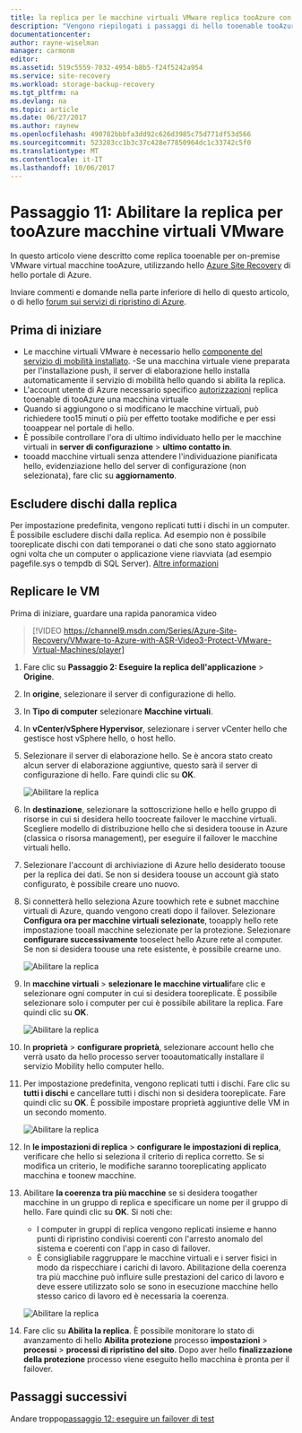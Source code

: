 ```yaml
---
title: la replica per le macchine virtuali VMware replica tooAzure con Azure Site Recovery aaaEnable | Documenti Microsoft
description: "Vengono riepilogati i passaggi di hello tooenable tooAzure di replica è necessario per le macchine virtuali VMware tramite il servizio di Azure Site Recovery hello"
documentationcenter: 
author: rayne-wiselman
manager: carmonm
editor: 
ms.assetid: 519c5559-7032-4954-b8b5-f24f5242a954
ms.service: site-recovery
ms.workload: storage-backup-recovery
ms.tgt_pltfrm: na
ms.devlang: na
ms.topic: article
ms.date: 06/27/2017
ms.author: raynew
ms.openlocfilehash: 490782bbbfa3dd92c626d3985c75d771df53d566
ms.sourcegitcommit: 523283cc1b3c37c428e77850964dc1c33742c5f0
ms.translationtype: MT
ms.contentlocale: it-IT
ms.lasthandoff: 10/06/2017
---
```

# <a name="step-11-enable-replication-for-vmware-virtual-machines-tooazure"></a>Passaggio 11: Abilitare la replica per tooAzure macchine virtuali VMware


In questo articolo viene descritto come replica tooenable per on-premise VMware virtual macchine tooAzure, utilizzando hello [Azure Site Recovery](site-recovery-overview.md) di hello portale di Azure.

Inviare commenti e domande nella parte inferiore di hello di questo articolo, o di hello [forum sui servizi di ripristino di Azure](https://social.msdn.microsoft.com/forums/azure/home?forum=hypervrecovmgr).


## <a name="before-you-start"></a>Prima di iniziare

- Le macchine virtuali VMware è necessario hello [componente del servizio di mobilità installato](vmware-walkthrough-install-mobility.md). -Se una macchina virtuale viene preparata per l'installazione push, il server di elaborazione hello installa automaticamente il servizio di mobilità hello quando si abilita la replica.
- L'account utente di Azure necessario specifico [autorizzazioni](site-recovery-role-based-linked-access-control.md#permissions-required-to-enable-replication-for-new-virtual-machines) replica tooenable di tooAzure una macchina virtuale
- Quando si aggiungono o si modificano le macchine virtuali, può richiedere too15 minuti o più per effetto tootake modifiche e per essi tooappear nel portale di hello.
- È possibile controllare l'ora di ultimo individuato hello per le macchine virtuali in **server di configurazione** > **ultimo contatto in**.
- tooadd macchine virtuali senza attendere l'individuazione pianificata hello, evidenziazione hello del server di configurazione (non selezionata), fare clic su **aggiornamento**.



## <a name="exclude-disks-from-replication"></a>Escludere dischi dalla replica

Per impostazione predefinita, vengono replicati tutti i dischi in un computer. È possibile escludere dischi dalla replica. Ad esempio non è possibile tooreplicate dischi con dati temporanei o dati che sono stato aggiornato ogni volta che un computer o applicazione viene riavviata (ad esempio pagefile.sys o tempdb di SQL Server). [Altre informazioni](site-recovery-exclude-disk.md)

## <a name="replicate-vms"></a>Replicare le VM

Prima di iniziare, guardare una rapida panoramica video

>[!VIDEO https://channel9.msdn.com/Series/Azure-Site-Recovery/VMware-to-Azure-with-ASR-Video3-Protect-VMware-Virtual-Machines/player]

1. Fare clic su **Passaggio 2: Eseguire la replica dell'applicazione** > **Origine**.
2. In **origine**, selezionare il server di configurazione di hello.
3. In **Tipo di computer** selezionare **Macchine virtuali**.
4. In **vCenter/vSphere Hypervisor**, selezionare i server vCenter hello che gestisce host vSphere hello, o host hello.
5. Selezionare il server di elaborazione hello. Se è ancora stato creato alcun server di elaborazione aggiuntive, questo sarà il server di configurazione di hello. Fare quindi clic su **OK**.

    ![Abilitare la replica](./media/vmware-walkthrough-enable-replication/enable-replication2.png)

6. In **destinazione**, selezionare la sottoscrizione hello e hello gruppo di risorse in cui si desidera hello toocreate failover le macchine virtuali. Scegliere modello di distribuzione hello che si desidera toouse in Azure (classica o risorsa management), per eseguire il failover le macchine virtuali hello.


7. Selezionare l'account di archiviazione di Azure hello desiderato toouse per la replica dei dati. Se non si desidera toouse un account già stato configurato, è possibile creare uno nuovo.

8. Si connetterà hello seleziona Azure toowhich rete e subnet macchine virtuali di Azure, quando vengono creati dopo il failover. Selezionare **Configura ora per macchine virtuali selezionate**, tooapply hello rete impostazione tooall macchine selezionate per la protezione. Selezionare **configurare successivamente** tooselect hello Azure rete al computer. Se non si desidera toouse una rete esistente, è possibile crearne uno.

    ![Abilitare la replica](./media/vmware-walkthrough-enable-replication/enable-rep3.png)
9. In **macchine virtuali** > **selezionare le macchine virtuali**fare clic e selezionare ogni computer in cui si desidera tooreplicate. È possibile selezionare solo i computer per cui è possibile abilitare la replica. Fare quindi clic su **OK**.

    ![Abilitare la replica](./media/vmware-walkthrough-enable-replication/enable-replication5.png)
10. In **proprietà** > **configurare proprietà**, selezionare account hello che verrà usato da hello processo server tooautomatically installare il servizio Mobility hello computer hello.
11. Per impostazione predefinita, vengono replicati tutti i dischi. Fare clic su **tutti i dischi** e cancellare tutti i dischi non si desidera tooreplicate. Fare quindi clic su **OK**. È possibile impostare proprietà aggiuntive delle VM in un secondo momento.

    ![Abilitare la replica](./media/vmware-walkthrough-enable-replication/enable-replication6.png)
11. In **le impostazioni di replica** > **configurare le impostazioni di replica**, verificare che hello si seleziona il criterio di replica corretto. Se si modifica un criterio, le modifiche saranno tooreplicating applicato macchina e toonew macchine.
12. Abilitare **la coerenza tra più macchine** se si desidera toogather macchine in un gruppo di replica e specificare un nome per il gruppo di hello. Fare quindi clic su **OK**. Si noti che:

    * I computer in gruppi di replica vengono replicati insieme e hanno punti di ripristino condivisi coerenti con l'arresto anomalo del sistema e coerenti con l'app in caso di failover.
    * È consigliabile raggruppare le macchine virtuali e i server fisici in modo da rispecchiare i carichi di lavoro. Abilitazione della coerenza tra più macchine può influire sulle prestazioni del carico di lavoro e deve essere utilizzato solo se sono in esecuzione macchine hello stesso carico di lavoro ed è necessaria la coerenza.

    ![Abilitare la replica](./media/vmware-walkthrough-enable-replication/enable-replication7.png)
13. Fare clic su **Abilita la replica**. È possibile monitorare lo stato di avanzamento di hello **Abilita protezione** processo **impostazioni** > **processi** > **processi di ripristino del sito**. Dopo aver hello **finalizzazione della protezione** processo viene eseguito hello macchina è pronta per il failover.

## <a name="next-steps"></a>Passaggi successivi

Andare troppo[passaggio 12: eseguire un failover di test](vmware-walkthrough-test-failover.md)
